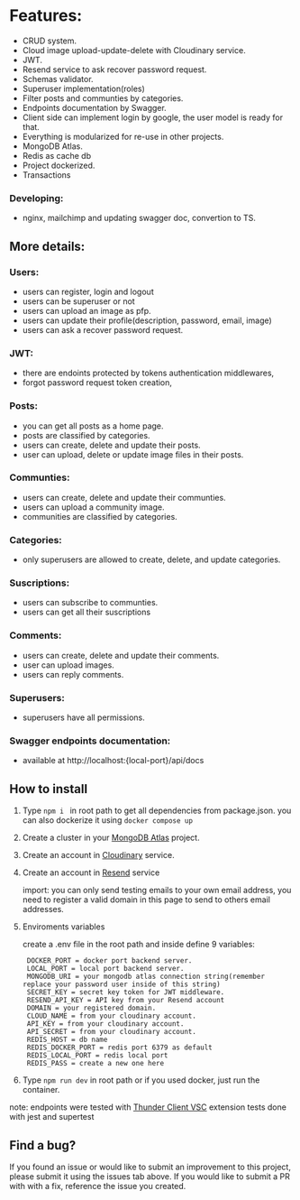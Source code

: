# Features:

* CRUD system.  
* Cloud image upload-update-delete with Cloudinary service. 
* JWT.  
* Resend service to ask recover password request.
* Schemas validator.  
* Superuser implementation(roles)  
* Filter posts and communties by categories.  
* Endpoints documentation by Swagger.  
* Client side can implement login by google, the user model is ready for that.  
* Everything is modularized for re-use in other projects.
* MongoDB Atlas.
* Redis as cache db
* Project dockerized.
* Transactions

### Developing:
* nginx, mailchimp and updating swagger doc, convertion to TS.

## More details:

### Users:

 * users can register, login and logout  
 * users can be superuser or not
 * users can upload an image as pfp.
 * users can update their profile(description, password, email, image)  
 * users can ask a recover password request.

### JWT:

* there are endoints protected by tokens authentication middlewares,  
* forgot password request token creation, 


### Posts:

* you can get all posts as a home page.  
* posts are classified by categories.  
* users can create, delete and update their posts.
* user can upload, delete or update image files in their posts.  

### Communties:

* users can create, delete and update their communties.
* users can upload a community image.  
* communities are classified by categories.  

### Categories:

* only superusers are allowed to create, delete, and update categories.  

### Suscriptions:

* users can subscribe to communties.  
* users can get all their suscriptions  

### Comments:

* users can create, delete and update their comments.
* user can upload images.  
* users can reply comments.  

### Superusers:

* superusers have all permissions.  

### Swagger endpoints documentation:

* available at http://localhost:{local-port}/api/docs


## How to install

1. Type ``npm i `` in root path to get all dependencies from package.json. you can also dockerize it using ``docker compose up``

2. Create a cluster in your [MongoDB Atlas](https://www.mongodb.com/atlas/database) project.
  
3. Create an account in [Cloudinary](https://cloudinary.com/) service.

4. Create an account in [Resend](https://resend.com/home) service

    import: you can only send testing emails to your own email address, you need to register a valid domain in this page to send to others email addresses.

4. Enviroments variables

      create a .env file in the root path and inside define 9 variables:
      
        DOCKER_PORT = docker port backend server.
        LOCAL_PORT = local port backend server.
        MONGODB_URI = your mongodb atlas connection string(remember replace your password user inside of this string)
        SECRET_KEY = secret key token for JWT middleware.  
        RESEND_API_KEY = API key from your Resend account  
        DOMAIN = your registered domain.
        CLOUD_NAME = from your cloudinary account.
        API_KEY = from your cloudinary account.
        API_SECRET = from your cloudinary account.
        REDIS_HOST = db name
        REDIS_DOCKER_PORT = redis port 6379 as default
        REDIS_LOCAL_PORT = redis local port
        REDIS_PASS = create a new one here

5. Type ``npm run dev`` in root path or if you used docker, just run the container.

note:
  endpoints were tested with [Thunder Client VSC](https://www.thunderclient.com/) extension
  tests done with jest and supertest

## Find a bug?

If you found an issue or would like to submit an improvement to this project, please submit it using the issues tab above.  If you would like to submit a PR with with a fix, reference the issue you created.






